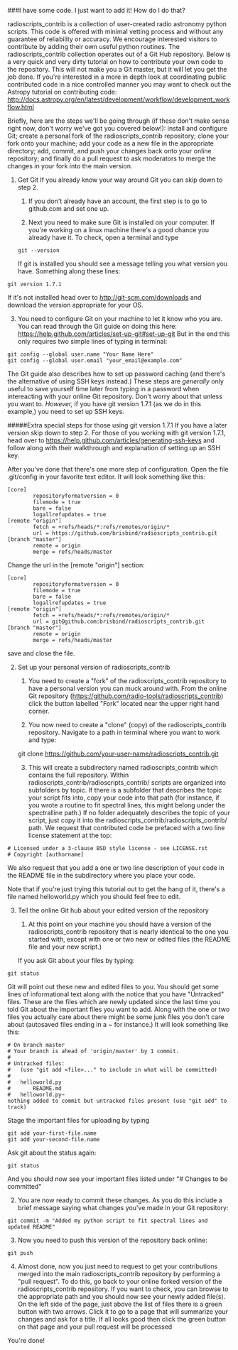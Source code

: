 ###I have some code. I just want to add it! How do I do that?

radioscripts_contrib is a collection of user-created radio astronomy python scripts. This code is offered with minimal vetting process and without any guarantee of reliability or accuracy. We encourage interested visitors to contribute by adding their own useful python routines. The radioscripts_contrib collection operates out of a Git Hub repository. Below is a very quick and very dirty tutorial on how to contribute your own code to the repository. This will not make you a Git master, but it will let you get the job done. If you're interested in a more in depth look at coordinating public contributed code in a nice controlled manner you may want to check out the Astropy tutorial on contributing code: http://docs.astropy.org/en/latest/development/workflow/development_workflow.html

Briefly, here are the steps we'll be going through (if these don't make sense right now, don't worry we've got you covered below!): install and configure Git; create a personal fork of the radioscripts_contrib repository; clone your fork onto your machine; add your code as a new file in the appropriate directory; add, commit, and push your changes back onto your online repository; and finally do a pull request to ask moderators to merge the changes in your fork into the main version.


1. Get Git
   If you already know your way around Git you can skip down to step 2.

   1. If you don't already have an account, the first step is to go to github.com and set one up. 

   2. Next you need to make sure Git is installed on your computer. If you're working on a linux machine there's a good chance you already have it. To check, open a terminal and type

   ```
   git --version
   ```

   If git is installed you should see a message telling you what version you have. Something along these lines:

```
git version 1.7.1
```

   If it's not installed head over to http://git-scm.com/downloads and download the version appropriate for your OS.

   3. You need to configure Git on your machine to let it know who you are. You can read through the Git guide on doing this here: https://help.github.com/articles/set-up-git#set-up-git
But in the end this only requires two simple lines of 
typing in terminal:

```
git config --global user.name "Your Name Here"
git config --global user.email "your_email@example.com"
```

   The Git guide also describes how to set up password caching (and there's the alternative of using SSH keys instead.) These steps are _generally_ only useful to save yourself time later from typing in a password when intereacting with your online Git repository. Don't worry about that unless you want to. _However,_ if you have git version 1.7.1 (as we do in this example,) you need to set up SSH keys.

   #####Extra special steps for those using git version 1.7.1
If you have a later version skip down to step 2.
For those of you working with git version 1.7.1, head over to https://help.github.com/articles/generating-ssh-keys and follow along with their walkthrough and explanation of setting up an SSH key.

   After you've done that there's one more step of configuration. Open the file .git/config in your favorite text editor. It will look something like this:

```
[core]
        repositoryformatversion = 0
        filemode = true
        bare = false
        logallrefupdates = true
[remote "origin"]
        fetch = +refs/heads/*:refs/remotes/origin/*
        url = https://github.com/brisbind/radioscripts_contrib.git
[branch "master"]
        remote = origin
        merge = refs/heads/master

```

   Change the url in the [remote "origin"] section:

```
[core]
        repositoryformatversion = 0
        filemode = true
        bare = false
        logallrefupdates = true
[remote "origin"]
        fetch = +refs/heads/*:refs/remotes/origin/*
        url = git@github.com:brisbind/radioscripts_contrib.git
[branch "master"]
        remote = origin
        merge = refs/heads/master

```
   save and close the file.

2. Set up your personal version of radioscripts_contrib

   1. You need to create a "fork" of the radioscripts_contrib repository to have a personal version you can muck around with. From the online Git repository (https://github.com/radio-tools/radioscripts_contrib) click the button labelled "Fork" located near the upper right hand corner.

   2. You now need to create a "clone" (copy) of the radioscripts_contrib repository. Navigate to a path in terminal where you want to work and type:

   git clone https://github.com/your-user-name/radioscripts_contrib.git

   3. This will create a subdirectory named radioscripts_contrib which contains the full repository. Within radioscripts_contrib/radioscripts_contrib/ scripts are organized into subfolders by topic. If there is a subfolder that describes the topic your script fits into, copy your code into that path (for instance, if you wrote a routine to fit spectral lines, this might belong under the spectralline path.) If no folder adequately describes the topic of your script, just copy it into the radioscripts_contrib/radioscripts_contrib/ path. We request that contributed code be prefaced with a two line license statement at the top:

```
# Licensed under a 3-clause BSD style license - see LICENSE.rst
# Copyright [authorname]
```

   We also request that you add a one or two line description of your code in the README file in the subdirectory where you place your code. 

   Note that if you're just trying this tutorial out to get the hang of it, there's a file named helloworld.py which you should feel free to edit.


3. Tell the online Git hub about your edited version of the repository

   1. At this point on your machine you should have a version of the radioscripts_contrib repository that is nearly identical to the one you started with, except with one or two new or edited files (the README file and your new script.)

   If you ask Git about your files by typing:

```
git status
```

   Git will point out these new and edited files to you. You should get some lines of informational text along with the notice that you have "Untracked" files. These are the files which are newly updated since the last time you told Git about the important files you want to add. Along with the one or two files you actually care about there might be some junk files you don't care about (autosaved files ending in a ~ for instance.) It will look something like this:


```
# On branch master
# Your branch is ahead of 'origin/master' by 1 commit.
#
# Untracked files:
#   (use "git add <file>..." to include in what will be committed)
#
#	helloworld.py
#       README.md
#	helloworld.py~
nothing added to commit but untracked files present (use "git add" to track)
```

   Stage the important files for uploading by typing

```
git add your-first-file.name
git add your-second-file.name
```

   Ask git about the status again:

```
git status
```

   And you should now see your important files listed under "# Changes to be committed"

   2. You are now ready to commit these changes. As you do this include a brief message saying what changes you've made in your Git repository:

```
git commit -m "Added my python script to fit spectral lines and updated README"
```

   3. Now you need to push this version of the repository back online:

```
git push
```

   4. Almost done, now you just need to request to get your contributions merged into the main radioscripts_contrib repository by performing a "pull request". To do this, go back to your online forked version of the radioscripts_contrib repository. If you want to check, you can browse to the appropriate path and you should now see your newly added file(s). On the left side of the page, just above the list of files there is a green button with two arrows. Click it to go to a page that will summarize your changes and ask for a title. If all looks good then click the green button on that page and your pull request will be processed


You're done!



